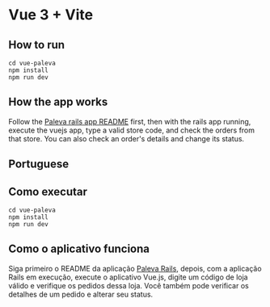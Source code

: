 # Vue 3 + Vite

## How to run
```
cd vue-paleva
npm install
npm run dev
```

## How the app works

Follow the [Paleva rails app README](https://github.com/viniciusfer01/paleva) first,
then with the rails app running, execute the vuejs app, type a valid store code, and check the orders from that store. You can also check an order's details and change its status.

## Portuguese

## Como executar
```
cd vue-paleva
npm install
npm run dev
```

## Como o aplicativo funciona

Siga primeiro o README da aplicação [Paleva Rails](https://github.com/viniciusfer01/paleva), depois, com a aplicação Rails em execução, execute o aplicativo Vue.js, digite um código de loja válido e verifique os pedidos dessa loja. Você também pode verificar os detalhes de um pedido e alterar seu status.
  
